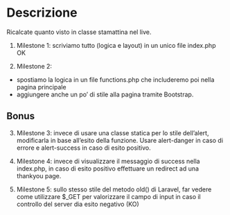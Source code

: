 # Descrizione
Ricalcate quanto visto in classe stamattina nel live.

1) Milestone 1: scriviamo tutto (logica e layout) in un unico file index.php OK

2) Milestone 2:
- spostiamo la logica in un file functions.php che includeremo poi nella pagina principale
- aggiungere anche un po’ di stile alla pagina tramite Bootstrap.

## Bonus
3) Milestone 3: invece di usare una classe statica per lo stile dell’alert, modificarla in base all’esito della funzione. Usare alert-danger in caso di errore e alert-success in caso di esito positivo.

4) Milestone 4: invece di visualizzare il messaggio di success nella index.php, in caso di esito positivo effettuare un redirect ad una thankyou page.

5) Milestone 5: sullo stesso stile del metodo old() di Laravel, far vedere come utilizzare $_GET per valorizzare il campo di input in caso il controllo del server dia esito negativo (KO)
